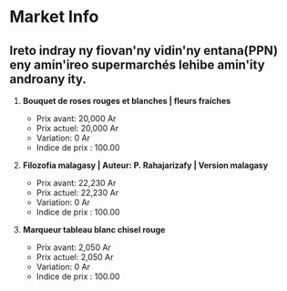 # Market Info

## Ireto indray ny fiovan'ny vidin'ny entana(PPN) eny amin'ireo supermarchés lehibe amin'ity androany ity.

1. **Bouquet de roses rouges et blanches | fleurs fraiches**
   - Prix avant: 20,000 Ar
   - Prix actuel: 20,000 Ar
   - Variation: 0 Ar
   - Indice de prix : 100.00

2. **Filozofia malagasy | Auteur: P. Rahajarizafy | Version malagasy**
   - Prix avant: 22,230 Ar
   - Prix actuel: 22,230 Ar
   - Variation: 0 Ar
   - Indice de prix : 100.00

3. **Marqueur tableau blanc chisel rouge**
   - Prix avant: 2,050 Ar
   - Prix actuel: 2,050 Ar
   - Variation: 0 Ar
   - Indice de prix : 100.00


